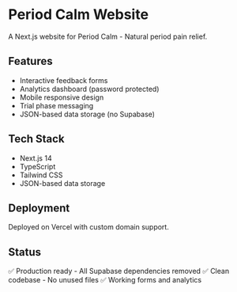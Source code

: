 # Period Calm Website

A Next.js website for Period Calm - Natural period pain relief.

## Features
- Interactive feedback forms
- Analytics dashboard (password protected)
- Mobile responsive design
- Trial phase messaging
- JSON-based data storage (no Supabase)

## Tech Stack
- Next.js 14
- TypeScript
- Tailwind CSS
- JSON-based data storage

## Deployment
Deployed on Vercel with custom domain support.

## Status
✅ Production ready - All Supabase dependencies removed
✅ Clean codebase - No unused files
✅ Working forms and analytics 